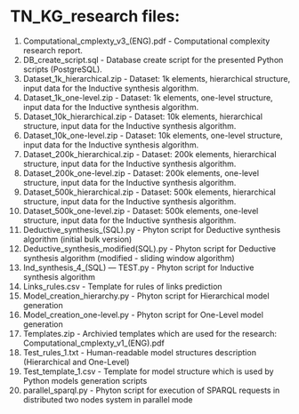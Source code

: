 # TN_KG_research files:
1. Computational_cmplexty_v3_(ENG).pdf - Computational complexity research report.
2. DB_create_script.sql - Database create script for the presented Python scripts (PostgreSQL).
3. Dataset_1k_hierarchical.zip - Dataset: 1k elements, hierarchical structure, input data for the Inductive synthesis algorithm.
4. Dataset_1k_one-level.zip - Dataset: 1k elements, one-level structure, input data for the Inductive synthesis algorithm.
5. Dataset_10k_hierarchical.zip - Dataset: 10k elements, hierarchical structure, input data for the Inductive synthesis algorithm.
6. Dataset_10k_one-level.zip - Dataset: 10k elements, one-level structure, input data for the Inductive synthesis algorithm.
7. Dataset_200k_hierarchical.zip - Dataset: 200k elements, hierarchical structure, input data for the Inductive synthesis algorithm.
8. Dataset_200k_one-level.zip - Dataset: 200k elements, one-level structure, input data for the Inductive synthesis algorithm.
9. Dataset_500k_hierarchical.zip - Dataset: 500k elements, hierarchical structure, input data for the Inductive synthesis algorithm.
10. Dataset_500k_one-level.zip - Dataset: 500k elements, one-level structure, input data for the Inductive synthesis algorithm.
11. Deductive_synthesis_(SQL).py - Phyton script for Deductive synthesis algorithm (initial bulk version)
12. Deductive_synthesis_modified(SQL).py - Phyton script for Deductive synthesis algorithm (modified - sliding window algorithm)
13. Ind_synthesis_4_(SQL) — TEST.py - Phyton script for Inductive synthesis algorithm
14. Links_rules.csv - Template for rules of links prediction
15. Model_creation_hierarchy.py - Phyton script for Hierarchical model generation
16. Model_creation_one-level.py - Phyton script for One-Level model generation
17. Templates.zip - Archivied templates which are used for the research: Computational_cmplexty_v1_(ENG).pdf
18. Test_rules_1.txt - Human-readable model structures description (Hierarchical and One-Level)
19. Test_template_1.csv - Template for model structure which is used by Python models generation scripts
20. parallel_sparql.py - Phyton script for execution of SPARQL requests in distributed two nodes system in parallel mode
